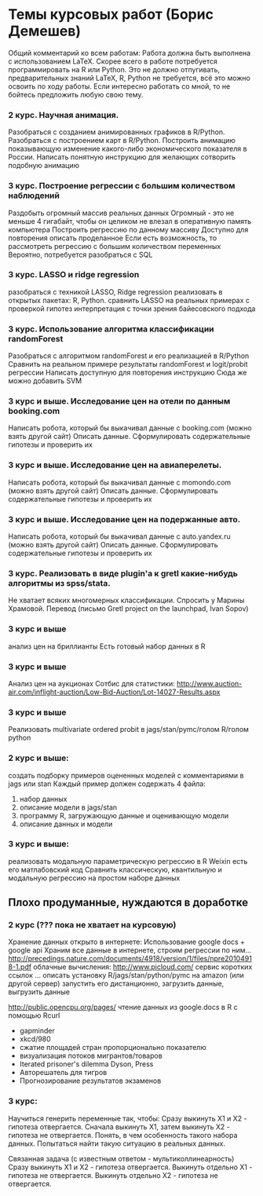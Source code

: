 # Темы курсовых работ (Борис Демешев)

Общий комментарий ко всем работам:
Работа должна быть выполнена с использованием LaTeX. 
Скорее всего в работе потребуется программировать на R или Python. 
Это не должно отпугивать, предварительных знаний LaTeX, R, Python не требуется, 
всё это можно освоить по ходу работы. 
Если интересно работать со мной, то не бойтесь предложить любую свою тему. 


### 2 курс. Научная анимация.
Разобраться с созданием анимированных графиков в R/Python.
Разобраться с построением карт в R/Python.
Построить анимацию показывающую изменение какого-либо экономического показателя в России.
Написать понятную инструкцию для желающих сотворить подобную анимацию


### 3 курс. Построение регрессии с большим количеством наблюдений
Раздобыть огромный массив реальных данных
Огромный - это не меньше 4 гигабайт, чтобы он целиком не влезал в оперативную память компьютера
Построить регрессию по данному массиву
Доступно для повторения описать проделанное
Если есть возможность, то рассмотреть регрессию с большим количеством переменных
Вероятно, потребуется разобраться с SQL


### 3 курс. LASSO и ridge regression
разобраться с техникой LASSO, Ridge regression
реализовать в открытых пакетах: R, Python.
сравнить LASSO на реальных примерах с проверкой гипотез
интерпретация с точки зрения байесовского подхода


### 3 курс. Использование алгоритма классификации randomForest
Разобраться с алгоритмом randomForest и его реализацией в R/Python
Сравнить на реальном примере результаты randomForest и logit/probit регрессии
Написать доступную для повторения инструкцию
Сюда же можно добавить SVM


### 3 курс и выше. Исследование цен на отели по данным booking.com
Написать робота, который бы выкачивал данные с booking.com (можно взять другой сайт)
Описать данные.
Сформулировать содержательные гипотезы и проверить их


### 3 курс и выше. Исследование цен на авиаперелеты.
Написать робота, который бы выкачивал данные с momondo.com (можно взять другой сайт)
Описать данные.
Сформулировать содержательные гипотезы и проверить их


### 3 курс и выше. Исследование цен на подержанные авто.
Написать робота, который бы выкачивал данные с auto.yandex.ru (можно взять другой сайт)
Описать данные.
Сформулировать содержательные гипотезы и проверить их

### 3 курс. Реализовать в виде plugin'а к gretl какие-нибудь алгоритмы из spss/stata.
Не хватает всяких многомерных классификации. Спросить у Марины Храмовой.
Перевод (письмо Gretl project on the launchpad, Ivan Sopov)


### 3 курс и выше
анализ цен на бриллианты
Есть готовый набор данных в R

### 3 курс и выше 
Анализ цен на аукционах
Сотбис
для статистики:
http://www.auction-air.com/inflight-auction/Low-Bid-Auction/Lot-14027-Results.aspx


### 3 курс и выше
Реализовать multivariate ordered probit в jags/stan/pymc/голом R/голом python

### 2 курс и выше:
создать подборку примеров оцененных моделей с комментариями в jags или stan
Каждый пример должен содержать 4 файла:
1. набор данных
2. описание модели в jags/stan
3. программу R, загружающую данные и оценивающую модели
4. описание данных и модели


### 3 курс и выше:
реализовать модальную параметрическую регрессию в R
Weixin
есть его матлабовский код
Сравнить классическую, квантильную и модальную регрессию на простом наборе данных


Плохо продуманные, нуждаются в доработке
----------------------------------------


### 2 курс (??? пока не хватает на курсовую)
Хранение данных открыто в интернете:
Использование google docs + google api
Храним все данные в интернете, строим регрессии по ним...
http://precedings.nature.com/documents/4918/version/1/files/npre20104918-1.pdf
облачные вычисления:
http://www.picloud.com/
сервис коротких ссылок
...
описать установку R/jags/stan/python/pymc на amazon (или другой сервер)
запустить его дистанционно, загрузить данные, выгрузить данные

http://public.opencpu.org/pages/
чтение данных из google.docs в R с помощью Rcurl



* gapminder
* xkcd/980
* сжатие площадей стран пропорционально показателю
* визуализация потоков мигрантов/товаров
* Iterated prisoner's dilemma Dyson, Press
* Авторешатель для тигров
* Прогнозирование результатов экзаменов



### 3 курс:
Научиться генерить переменные так, чтобы:
Сразу выкинуть Х1 и Х2 - гипотеза отвергается.
Сначала выкинуть Х1, затем выкинуть Х2 -
гипотеза не отвергается.
Понять, в чем особенность такого набора данных.
Попытаться найти такую ситуацию в реальных данных.

Связанная задача (с известным ответом - мультиколлинеарность)
Сразу выкинуть Х1 и Х2 - гипотеза отвергается.
Выкинуть отдельно Х1 - гипотеза не отвергается.
Выкинуть отдельно Х2 - гипотеза не отвергается.




